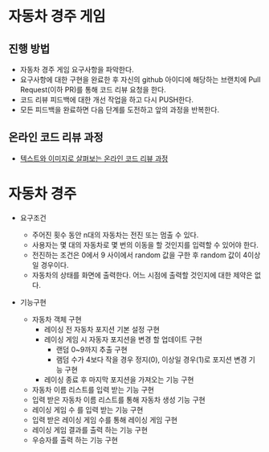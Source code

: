 # 자동차 경주 게임
## 진행 방법
* 자동차 경주 게임 요구사항을 파악한다.
* 요구사항에 대한 구현을 완료한 후 자신의 github 아이디에 해당하는 브랜치에 Pull Request(이하 PR)를 통해 코드 리뷰 요청을 한다.
* 코드 리뷰 피드백에 대한 개선 작업을 하고 다시 PUSH한다.
* 모든 피드백을 완료하면 다음 단계를 도전하고 앞의 과정을 반복한다.

## 온라인 코드 리뷰 과정
* [텍스트와 이미지로 살펴보는 온라인 코드 리뷰 과정](https://github.com/next-step/nextstep-docs/tree/master/codereview)


# 자동차 경주

* 요구조건
    - 주어진 횟수 동안 n대의 자동차는 전진 또는 멈출 수 있다.
    - 사용자는 몇 대의 자동차로 몇 번의 이동을 할 것인지를 입력할 수 있어야 한다.
    - 전진하는 조건은 0에서 9 사이에서 random 값을 구한 후 random 값이 4이상일 경우이다.
    - 자동차의 상태를 화면에 출력한다. 어느 시점에 출력할 것인지에 대한 제약은 없다.

* 기능구현
    - 자동차 객체 구현
        - 레이싱 전 자동차 포지션 기본 설정 구현
        - 레이싱 게임 시 자동자 포지션을 변경 할 업데이트 구현
            - 랜덤 0~9까지 추출 구현 
            - 램덤 수가 4보다 작을 경우 정지(0), 이상일 경우(1)로 포지션 변경 기능 구현
        - 레이싱 종료 후 마지막 포지션을 가져오는 기능 구현
    - 자동차 이름 리스트를 입력 받는 기능 구현
    - 입력 받은 자동차 이름 리스트를 통해 자동차 생성 기능 구현
    - 레이싱 게임 수 를 입력 받는 기능 구현
    - 입력 받은 레이싱 게임 수를 통해 레이싱 게임 구현
    - 레이싱 게임 결과를 출력 하는 기능 구현
    - 우승자를 출력 하는 기능 구현